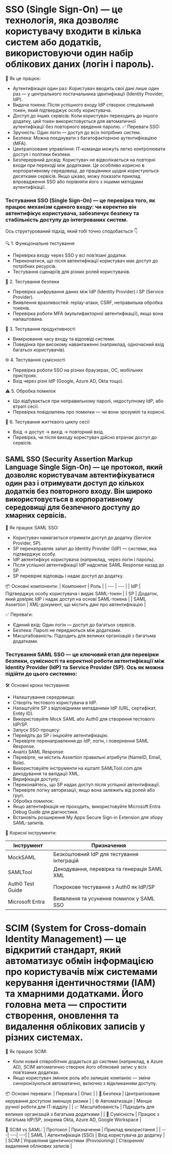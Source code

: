 
# **SSO (Single Sign-On)**  — це технологія, яка дозволяє користувачу входити в кілька систем або додатків, використовуючи один набір облікових даних (логін і пароль).
🧩 Як це працює:
- Аутентифікація один раз: Користувач вводить свої дані лише один раз — у центрального постачальника ідентифікації (Identity Provider, IdP).
- Видача токена: Після успішного входу IdP створює спеціальний токен, який підтверджує особу користувача.
- Доступ до інших сервісів: Коли користувач переходить до іншого додатку, цей токен використовується для автоматичної аутентифікації без повторного введення паролю.
✅ Переваги SSO:
- Зручність: Один логін — доступ до всіх потрібних систем.
- Безпека: Можна поєднувати з багатофакторною аутентифікацією (MFA).
- Централізоване управління: ІТ-команди можуть легко контролювати доступ і політики безпеки.
- Безперервний досвід: Користувач не відволікається на повторні входи при переході між додатками.
Це особливо корисно в корпоративному середовищі, де працівники щодня користуються десятками сервісів. Якщо цікаво, можу показати приклад впровадження SSO або порівняти його з іншими методами аутентифікації.



### **Тестування SSO (Single Sign-On)** — це перевірка того, як працює механізм єдиного входу: чи коректно він автентифікує користувача, забезпечує безпеку та стабільність доступу до інтегрованих систем.
Ось структурований підхід, який тобі точно сподобається 👇

🔍 1. Функціональне тестування
- Перевірка входу через SSO у всі пов’язані додатки.
- Переконатися, що після автентифікації користувач має доступ до потрібних ресурсів.
- Тестування сценаріїв для різних ролей користувачів.

🔐 2. Тестування безпеки
- Перевірка шифрування даних між IdP (Identity Provider) і SP (Service Provider).
- Виявлення вразливостей: replay-атаки, CSRF, неправильна обробка токенів.
- Перевірка роботи MFA (мультифакторної автентифікації), якщо вона налаштована.

🚀 3. Тестування продуктивності
- Вимірювання часу входу та відповіді системи.
- Поведінка при високому навантаженні (наприклад, одночасний вхід багатьох користувачів).

🌐 4. Тестування сумісності
- Перевірка роботи SSO на різних браузерах, ОС, мобільних пристроях.
- Вхід через різні IdP (Google, Azure AD, Okta тощо).

⚠️ 5. Обробка помилок
- Що відбувається при неправильному паролі, недоступному IdP, або втраті сесії.
- Перевірка повідомлень про помилки — чи вони зрозумілі та корисні.

🧭 6. Тестування життєвого циклу сесії
- Вхід → доступ → вихід → повторний вхід.
- Перевірка, чи після виходу користувач дійсно втрачає доступ до сервісів.

 
 ## **SAML SSO (Security Assertion Markup Language Single Sign-On)** — це протокол, який дозволяє користувачам автентифікуватися один раз і отримувати доступ до кількох додатків без повторного входу. Він широко використовується в корпоративному середовищі для безпечного доступу до хмарних сервісів.

🧭 Як працює SAML SSO:
- Користувач намагається отримати доступ до додатку (Service Provider, SP).
- SP перенаправляє запит до Identity Provider (IdP) — системи, яка підтверджує особу.
- IdP автентифікує користувача (наприклад, через логін і пароль).
- Після успішної автентифікації IdP надсилає SAML Response назад до SP.
- SP перевіряє відповідь і надає доступ до додатку.

📦 Основні компоненти:
| Компонент | Роль | 
| --- | --- |
| IdP | Підтверджує особу користувача і видає SAML-токен | 
| SP | Додаток, який довіряє IdP і надає доступ на основі SAML-токена | 
| SAML Assertion | XML-документ, що містить дані про автентифікацію | 



✅ Переваги:
- Єдиний вхід: Один логін — доступ до багатьох сервісів.
- Безпека: Паролі не передаються між додатками.
- Масштабованість: Підходить для великих організацій з багатьма додатками.



 
 ### Тестування SAML SSO — це ключовий етап для перевірки безпеки, сумісності та коректної роботи автентифікації між Identity Provider (IdP) та Service Provider (SP). Ось як можна підійти до цього системно:

🛠️ Основні кроки тестування:
- Налаштування середовища:
- Створіть тестового користувача в IdP.
- Налаштуйте SP з відповідними метаданими IdP (URL, сертифікат, Entity ID).
- Використовуйте Mock SAML або Auth0 для створення тестового IdP/SP.
- Запуск SSO-процесу:
- Перейдіть до SP і ініціюйте автентифікацію.
- Перевірте перенаправлення до IdP, логін, і повернення SAML Response.
- Аналіз SAML Response:
- Перевірте, чи містить Assertion правильні атрибути (NameID, Email, Role).
- Використовуйте інструменти на кшталт SAMLTool.com для декодування та валідації XML.
- Верифікація доступу:
- Переконайтесь, що SP надає доступ після успішної автентифікації.
- Перевірте логіку авторизації, якщо вона залежить від ролей або груп.
- Обробка помилок:
- Якщо автентифікація не проходить, використовуйте Microsoft Entra Debug Guide для діагностики.
- Встановіть розширення My Apps Secure Sign-in Extension для збору SAML-запитів.

🧩 Корисні інструменти:

| Інструмент | Призначення | 
| --- | --- |
| MockSAML | Безкоштовний IdP для тестування інтеграцій | 
| SAMLTool | Декодування, перевірка та генерація SAML XML | 
| Auth0 Test Guide | Покрокове тестування з Auth0 як IdP/SP | 
| Microsoft Entra | Виявлення та усунення помилок у SAML SSO | 



# SCIM (System for Cross-domain Identity Management) — це відкритий стандарт, який автоматизує обмін інформацією про користувачів між системами керування ідентичностями (IAM) та хмарними додатками. Його головна мета — спростити створення, оновлення та видалення облікових записів у різних системах.

🧭 Як працює SCIM:
- Коли новий співробітник додається до системи (наприклад, в Azure AD), SCIM автоматично створює його обліковий запис у всіх пов’язаних додатках.
- Якщо користувач змінює роль або залишає компанію — зміни синхронізуються автоматично, включно з відкликанням доступу.

📦 Основні переваги:
| Перевага | Опис | 
| 🔐 Безпека | Централізоване керування доступом зменшує ризики | 
| ⚙️ Автоматизація | Менше ручної роботи для ІТ-відділу | 
| 📈 Масштабованість | Підходить для великих організацій з багатьма додатками | 
| 🧩 Сумісність | Працює з багатьма IdP/SP, зокрема Okta, Azure AD, Google Workspace | 



🧪 SCIM vs SAML:
| Протокол | Призначення | Приклад використання | 
| ---| ---| ---|
| SAML | Автентифікація (SSO) | Вхід користувача до додатку | 
| SCIM | Управління ідентичностями (Provisioning) | Створення/видалення облікових записів | 





